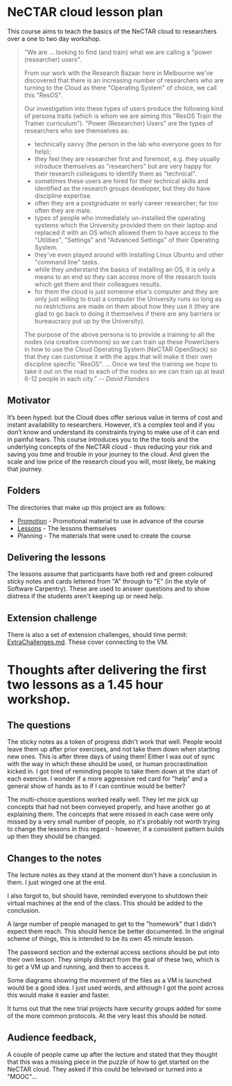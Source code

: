 # NeCTAR cloud lesson plan

This course aims to teach the basics of the NeCTAR cloud to researchers over a one to two day workshop.

> "We are ... looking to find (and train) what we are calling a "power (researcher) users".  
>
> From our work with the Research Bazaar here in Melbourne we've discovered that there is an increasing number of 
> researchers who are turning to the Cloud as there "Operating System" of choice, we call this "ResOS".
>
> Our investigation into these types of users produce the following kind of persona traits (which is whom we are aiming 
> this "ResOS Train the Trainer curriculum").  "Power (Researcher) Users" are the types of researchers who see 
> themselves as:
>
>* technically savvy (the person in the lab who everyone goes to for help);
>* they feel they are researcher first and foremost, e.g. they usually introduce themselves as "researchers" but are 
>  very happy for their research colleagues to identify them as "technical".
>* sometimes these users are hired for their technical skills and identified as the research groups developer, but they 
>  do have discipline expertise.
>* often they are a postgraduate or early career researcher; far too often they are male.
>* types of people who immediately un-installed the operating systems which the University provided them on their 
>  laptop and replaced it with an OS which allowed them to have access to the "Utilities", "Settings" and 
>  "Advanced Settings" of their Operating System. 
>* they've even played around with installing Linux Ubuntu and other "command line" tasks.
>* while they understand the basics of installing an OS, it is only a means to an end so they can access more of the 
>  research tools which get them and their colleagues results.
>* for them the cloud is just someone else's computer and they are only just willing to trust a computer the University 
>  runs so long as no restrictions are made on them about how they use it (they are glad to go back to doing it 
>  themselves if there are any barriers or bureaucracy put up by the University).
>
> The purpose of the above persona is to provide a training to all the nodes (via creative commons) so we can train up 
> these PowerUsers in how to use the Cloud Operating System (NeCTAR OpenStack) so that they can customise it with the 
> apps that will make it their own discipline specific "ResOS".
> ...
> Once we test the training we hope to take it out on the road to each of the nodes so we can train up at least 
> 6-12 people in each city."
> -- <cite>David Flanders</cite>

## Motivator

It’s been hyped: but the Cloud does offer serious value in terms of cost and instant availability to researchers.
However, it’s a complex tool and if you don’t know and understand its constraints trying to make use of it can end
in painful tears. This course introduces you to the the tools and the underlying concepts of the NeCTAR cloud -
thus reducing your risk and saving you time and trouble in your journey to the cloud. And given the scale and low price 
of the research cloud you will, most likely, be making that journey.

## Folders

The directories that make up this project are as follows:

* [Promotion](Promotion/README.md) - Promotional material to use in advance of the course
* [Lessons](Lessons/README.md) - The lessons themselves
* Planning - The materials that were used to create the course

## Delivering the lessons

The lessons assume that participants have both red and green coloured sticky notes and cards lettered from "A" through
to "E" (in the style of Software Carpentry). These are used to answer questions and to show distress if the students
aren't keeping up or need help.

## Extension challenge

There is also a set of extension challenges, should time permit: [ExtraChallenges.md](Extension/ExtraChallenges.md).
These cover connecting to the VM.

# Thoughts after delivering the first two lessons as a 1.45 hour workshop.

## The questions

The sticky notes as a token of progress didn't work that well. People would leave them up after prior exercises, and
not take them down when starting new ones. This is after three days of using them! Either I was out of sync with the
way in which these should be used, or human procrastination kicked in. I got tired of reminding people to take them
down at the start of each exercise. I wonder if a more aggressive red card for "help" and a general show of hands as
to if I can continue would be better?

The multi-choice questions worked really well. They let me pick up concepts that had not been conveyed properly, and
have another go at explaining them. The concepts that were missed in each case were only missed by a very small number
of people, so it's probably not worth trying to change the lessons in this regard - however, if a consistent pattern
builds up then they should be changed.

## Changes to the notes

The lecture notes as they stand at the moment don't have a conclusion in them. I just winged one at the end.

I also forgot to, but should have, reminded everyone to shutdown their virtual machines at the end of the class.
This should be added to the conclusion.

A large number of people managed to get to the "homework" that I didn't expect them reach. This should hence be
better documented. In the original scheme of things, this is intended to be its own 45 minute lesson.

The password section and the external access sections should be put into their own lesson. They simply distract from
the goal of these two, which is to get a VM up and running, and then to access it.

Some diagrams showing the movement of the files as a VM is launched would be a good idea. I just used words, and
although I got the point across this would make it easier and faster.

It turns out that the new trial projects have security groups added for some of the more common protocols. At the
very least this should be noted.

## Audience feedback,

A couple of people came up after the lecture and stated that they thought that this was a missing piece in the puzzle
of how to get started on the NeCTAR cloud. They asked if this could be televised or turned into a "MOOC"...




